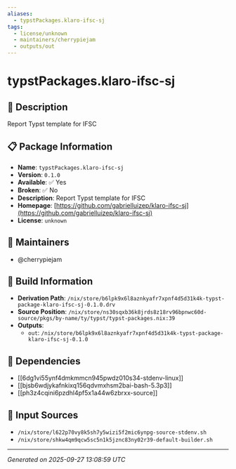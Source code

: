 ```yaml
---
aliases:
  - typstPackages.klaro-ifsc-sj
tags:
  - license/unknown
  - maintainers/cherrypiejam
  - outputs/out
---
```


# typstPackages.klaro-ifsc-sj

## 📝 Description

Report Typst template for IFSC

## 📋 Package Information

- **Name**: `typstPackages.klaro-ifsc-sj`
- **Version**: `0.1.0`
- **Available**: ✅ Yes
- **Broken**: ✅ No
- **Description**: Report Typst template for IFSC
- **Homepage**: [https://github.com/gabrielluizep/klaro-ifsc-sj](https://github.com/gabrielluizep/klaro-ifsc-sj)
- **License**: `unknown`
## 👥 Maintainers

- @cherrypiejam


## 🔧 Build Information

- **Derivation Path**: `/nix/store/b6lpk9x6l8aznkyafr7xpnf4d5d31k4k-typst-package-klaro-ifsc-sj-0.1.0.drv`
- **Source Position**: `/nix/store/ns30sqxb36k8jrds8z18rv96bpnwc60d-source/pkgs/by-name/ty/typst/typst-packages.nix:39`
- **Outputs**:
  - `out`:  `/nix/store/b6lpk9x6l8aznkyafr7xpnf4d5d31k4k-typst-package-klaro-ifsc-sj-0.1.0`

## 🔗 Dependencies

- [[6dg1vi55ynf4dmkmmcn945pwdz010s34-stdenv-linux]]
- [[bjsb6wdjykafnkixq156qdvmxhsm2bai-bash-5.3p3]]
- [[ph3z4cqini6pzdhl4pf5x1a44w6zbrxx-source]]

## 📁 Input Sources

- `/nix/store/l622p70vy8k5sh7y5wizi5f2mic6ynpg-source-stdenv.sh`
- `/nix/store/shkw4qm9qcw5sc5n1k5jznc83ny02r39-default-builder.sh`

---
*Generated on 2025-09-27 13:08:59 UTC*
